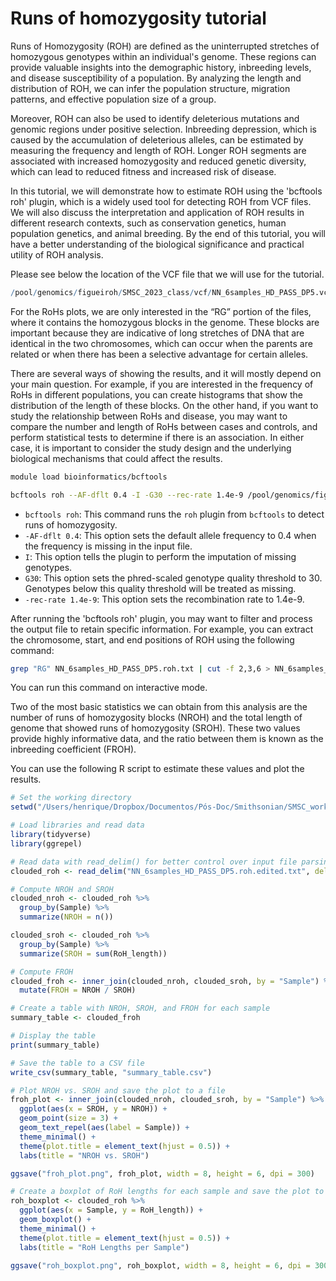 # Runs of homozygosity tutorial

Runs of Homozygosity (ROH) are defined as the uninterrupted stretches of homozygous genotypes within an individual's genome. These regions can provide valuable insights into the demographic history, inbreeding levels, and disease susceptibility of a population. By analyzing the length and distribution of ROH, we can infer the population structure, migration patterns, and effective population size of a group.

Moreover, ROH can also be used to identify deleterious mutations and genomic regions under positive selection. Inbreeding depression, which is caused by the accumulation of deleterious alleles, can be estimated by measuring the frequency and length of ROH. Longer ROH segments are associated with increased homozygosity and reduced genetic diversity, which can lead to reduced fitness and increased risk of disease.

In this tutorial, we will demonstrate how to estimate ROH using the 'bcftools roh' plugin, which is a widely used tool for detecting ROH from VCF files. We will also discuss the interpretation and application of ROH results in different research contexts, such as conservation genetics, human population genetics, and animal breeding. By the end of this tutorial, you will have a better understanding of the biological significance and practical utility of ROH analysis.

Please see below the location of the VCF file that we will use for the tutorial.

```r
/pool/genomics/figueiroh/SMSC_2023_class/vcf/NN_6samples_HD_PASS_DP5.vcf.gz
```

For the RoHs plots, we are only interested in the “RG” portion of the files, where it contains the homozygous blocks in the genome. These blocks are important because they are indicative of long stretches of DNA that are identical in the two chromosomes, which can occur when the parents are related or when there has been a selective advantage for certain alleles.

There are several ways of showing the results, and it will mostly depend on your main question. For example, if you are interested in the frequency of RoHs in different populations, you can create histograms that show the distribution of the length of these blocks. On the other hand, if you want to study the relationship between RoHs and disease, you may want to compare the number and length of RoHs between cases and controls, and perform statistical tests to determine if there is an association. In either case, it is important to consider the study design and the underlying biological mechanisms that could affect the results.

```bash
module load bioinformatics/bcftools

bcftools roh --AF-dflt 0.4 -I -G30 --rec-rate 1.4e-9 /pool/genomics/figueiroh/SMSC_2023/vcf/NN_6samples_HD_PASS_DP5.vcf.gz > /path/to/your/folder/NN_6samples_HD_PASS_DP5.roh.txt
```

- `bcftools roh`: This command runs the `roh` plugin from `bcftools` to detect runs of homozygosity.
- `-AF-dflt 0.4`: This option sets the default allele frequency to 0.4 when the frequency is missing in the input file.
- `I`: This option tells the plugin to perform the imputation of missing genotypes.
- `G30`: This option sets the phred-scaled genotype quality threshold to 30. Genotypes below this quality threshold will be treated as missing.
- `-rec-rate 1.4e-9`: This option sets the recombination rate to 1.4e-9.

After running the 'bcftools roh' plugin, you may want to filter and process the output file to retain specific information. For example, you can extract the chromosome, start, and end positions of ROH using the following command:

```bash
grep "RG" NN_6samples_HD_PASS_DP5.roh.txt | cut -f 2,3,6 > NN_6samples_HD_PASS_DP5.roh.edited.txt
```

You can run this command on interactive mode. 

Two of the most basic statistics we can obtain from this analysis are the number of runs of homozygosity blocks (NROH) and the total length of genome that showed runs of homozygosity (SROH). These two values provide highly informative data, and the ratio between them is known as the inbreeding coefficient (FROH).

You can use the following R script to estimate these values and plot the results.

```r
# Set the working directory
setwd("/Users/henrique/Dropbox/Documentos/Pós-Doc/Smithsonian/SMSC_workshop/roh")

# Load libraries and read data
library(tidyverse)
library(ggrepel)

# Read data with read_delim() for better control over input file parsing
clouded_roh <- read_delim("NN_6samples_HD_PASS_DP5.roh.edited.txt", delim = "\t", skip = 1, col_names = c("Sample", "Chromosome", "RoH_length"))

# Compute NROH and SROH
clouded_nroh <- clouded_roh %>% 
  group_by(Sample) %>% 
  summarize(NROH = n())

clouded_sroh <- clouded_roh %>% 
  group_by(Sample) %>% 
  summarize(SROH = sum(RoH_length))

# Compute FROH
clouded_froh <- inner_join(clouded_nroh, clouded_sroh, by = "Sample") %>% 
  mutate(FROH = NROH / SROH)

# Create a table with NROH, SROH, and FROH for each sample
summary_table <- clouded_froh

# Display the table
print(summary_table)

# Save the table to a CSV file
write_csv(summary_table, "summary_table.csv")

# Plot NROH vs. SROH and save the plot to a file
froh_plot <- inner_join(clouded_nroh, clouded_sroh, by = "Sample") %>% 
  ggplot(aes(x = SROH, y = NROH)) +
  geom_point(size = 3) +
  geom_text_repel(aes(label = Sample)) +
  theme_minimal() +
  theme(plot.title = element_text(hjust = 0.5)) +
  labs(title = "NROH vs. SROH")

ggsave("froh_plot.png", froh_plot, width = 8, height = 6, dpi = 300)

# Create a boxplot of RoH lengths for each sample and save the plot to a file
roh_boxplot <- clouded_roh %>% 
  ggplot(aes(x = Sample, y = RoH_length)) +
  geom_boxplot() +
  theme_minimal() +
  theme(plot.title = element_text(hjust = 0.5)) +
  labs(title = "RoH Lengths per Sample")

ggsave("roh_boxplot.png", roh_boxplot, width = 8, height = 6, dpi = 300)
```